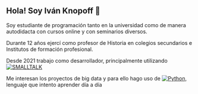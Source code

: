 ## Hola! Soy Iván Knopoff 👋


Soy estudiante de programación tanto en la universidad como de manera autodidacta con cursos online y con seminarios diversos.

Durante 12 años ejercí como profesor de Historia en colegios secundarios e Institutos de formación profesional.

Desde 2021 trabajo como desarrollador, principalmente utilizando 
[![SMALLTALK](https://img.shields.io/badge/-SMALLTALK-orange)]() 

Me interesan los proyectos de big data y para ello hago uso de  [![Python](https://img.shields.io/badge/Python-yellow?style=for-the-badge&logo=python&logoColor=white&labelColor=101010)](), lenguaje que intento aprender día a día
<!--
**Ivanknop/Ivanknop** is a ✨ _special_ ✨ repository because its `README.md` (this file) appears on your GitHub profile.

Here are some ideas to get you started:

- 🔭 I’m currently working on ...
- 🌱 I’m currently learning ...
- 👯 I’m looking to collaborate on ...
- 🤔 I’m looking for help with ...
- 💬 Ask me about ...
- 📫 How to reach me: ...
- 😄 Pronouns: ...
- ⚡ Fun fact: ...
-->

